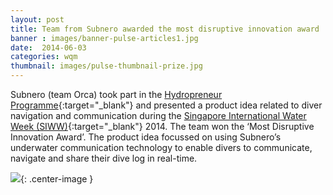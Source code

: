 ```yaml
---
layout: post
title: Team from Subnero awarded the most disruptive innovation award
banner : images/banner-pulse-articles1.jpg
date:  2014-06-03
categories: wqm
thumbnail: images/pulse-thumbnail-prize.jpg
---
```


Subnero (team Orca) took part in the [Hydropreneur Programme](http://www.hydropreneur.com){:target="_blank"} and presented a product idea related to diver navigation and communication during the [Singapore International Water Week (SIWW)](http://www.siww.com.sg){:target="_blank"} 2014. The team won the ‘Most Disruptive Innovation Award’.  The product idea focussed on using Subnero’s underwater communication technology to enable divers to communicate, navigate and share their dive log in real-time.

![]({{site.baseurl}}/images/pulse-hydropreneur.jpg){: .center-image }
